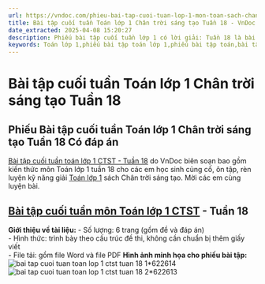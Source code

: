 ```yaml
---
url: https://vndoc.com/phieu-bai-tap-cuoi-tuan-lop-1-mon-toan-sach-chan-troi-tuan-18-225584
title: Bài tập cuối tuần Toán lớp 1 Chân trời sáng tạo Tuần 18 - VnDoc.com
date_extracted: 2025-04-08 15:20:27
description: Phiếu bài tập cuối tuần lớp 1 có lời giải: Tuần 18 là bài tập cuối tuần môn Toán lớp 1 sách Chân trời sáng tạo, giúp cho các em học sinh ôn tập và nâng cao hơn kiến thức đã được học trong chương trình Toán lớp 1 Tuần 18.
keywords: Toán lớp 1,phiếu bài tập toán lớp 1,phiếu bài tập toán,bài tập cuối tuần,phiếu bài tập cuối tuần lớp 1,bài tập cuối tuần lớp 1,phiếu bài tập cuối tuần lớp 1 có lời giải,đáp án phiếu bài tập cuối tuần lớp 1,sách chân trời sáng tạo,Phiếu bài tập cuối tuần lớp 1 chân trời sáng tạo,bài tập cuối tuần lớp 1 chân trời sáng tạo tuần 18
---
```


# Bài tập cuối tuần Toán lớp 1 Chân trời sáng tạo Tuần 18
## **Phiếu Bài tập cuối tuần Toán lớp 1 Chân trời sáng tạo Tuần 18 Có đáp án**
[Bài tập cuối tuần toán lớp 1 CTST - Tuần 18](<https://vndoc.com/phieu-bai-tap-cuoi-tuan-lop-1-mon-toan-sach-chan-troi-tuan-18-225584>) do VnDoc biên soạn bao gồm kiến thức môn Toán lớp 1 tuần 18 cho các em học sinh củng cố, ôn tập, rèn luyện kỹ năng giải [Toán lớp 1](<https://vndoc.com/toan-lop1>) sách Chân trời sáng tạo. Mời các em cùng luyện bài.
## [Bài tập cuối tuần môn Toán lớp 1 CTST](<https://vndoc.com/de-kiem-tra-cuoi-tuan-toan-lop-1-chan-troi-sang-tao>) \- Tuần 18
**Giới thiệu về tài liệu:**
\- Số lượng: 6 trang \(gồm đề và đáp án\)  
\- Hình thức: trình bày theo cấu trúc đề thi, không cần chuẩn bị thêm giấy viết  
\- File tải: gồm file Word và file PDF
**Hình ảnh minh họa cho phiếu bài tập:**
![bai tap cuoi tuan toan lop 1 ctst tuan 18 1*622614](https://i.vdoc.vn/data/image/2024/08/16/bai-tap-cuoi-tuan-toan-lop-1-ctst-tuan-18-1.jpg)![bai tap cuoi tuan toan lop 1 ctst tuan 18 2*622613](https://i.vdoc.vn/data/image/2024/08/16/bai-tap-cuoi-tuan-toan-lop-1-ctst-tuan-18-2.jpg)
